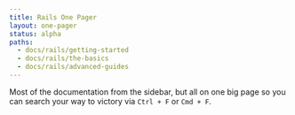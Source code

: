 ```yaml
---
title: Rails One Pager
layout: one-pager
status: alpha
paths:
  - docs/rails/getting-started
  - docs/rails/the-basics
  - docs/rails/advanced-guides
---
```


Most of the documentation from the sidebar, but all on one big page so you can search your way to victory via `Ctrl + F` or `Cmd + F`.